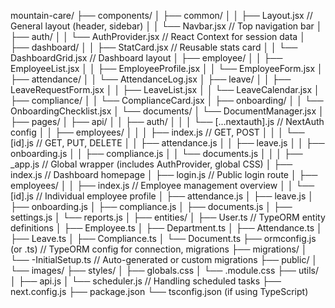 mountain-care/
├── components/
│   ├── common/
│   │   ├── Layout.jsx               // General layout (header, sidebar)
│   │   └── Navbar.jsx               // Top navigation bar
│   ├── auth/
│   │   └── AuthProvider.jsx         // React Context for session data
│   ├── dashboard/
│   │   ├── StatCard.jsx             // Reusable stats card
│   │   └── DashboardGrid.jsx        // Dashboard layout
│   ├── employee/
│   │   ├── EmployeeList.jsx
│   │   ├── EmployeeProfile.jsx
│   │   └── EmployeeForm.jsx
│   ├── attendance/
│   │   └── AttendanceLog.jsx
│   ├── leave/
│   │   ├── LeaveRequestForm.jsx
│   │   ├── LeaveList.jsx
│   │   └── LeaveCalendar.jsx
│   ├── compliance/
│   │   └── ComplianceCard.jsx
│   ├── onboarding/
│   │   └── OnboardingChecklist.jsx
│   └── documents/
│       └── DocumentManager.jsx
│
├── pages/
│   ├── api/
│   │   ├── auth/
│   │   │   └── [...nextauth].js     // NextAuth config
│   │   ├── employees/
│   │   │   ├── index.js             // GET, POST
│   │   │   └── [id].js              // GET, PUT, DELETE
│   │   ├── attendance.js
│   │   ├── leave.js
│   │   ├── onboarding.js
│   │   ├── compliance.js
│   │   └── documents.js
│   │
│   ├── _app.js                      // Global wrapper (includes AuthProvider, global CSS)
│   ├── index.js                     // Dashboard homepage
│   ├── login.js                     // Public login route
│   ├── employees/
│   │   ├── index.js                 // Employee management overview
│   │   └── [id].js                  // Individual employee profile
│   ├── attendance.js
│   ├── leave.js
│   ├── onboarding.js
│   ├── compliance.js
│   ├── documents.js
│   ├── settings.js
│   └── reports.js
│
├── entities/
│   ├── User.ts                      // TypeORM entity definitions
│   ├── Employee.ts
│   ├── Department.ts
│   ├── Attendance.ts
│   ├── Leave.ts
│   ├── Compliance.ts
│   └── Document.ts
├── ormconfig.js (or .ts)            // TypeORM config for connection, migrations
├── migrations/
│   └── <timestamp>-InitialSetup.ts  // Auto-generated or custom migrations
├── public/
│   └── images/
├── styles/
│   ├── globals.css
│   └── <module-specific>.module.css
├── utils/
│   ├── api.js
│   └── scheduler.js                 // Handling scheduled tasks
├── next.config.js
├── package.json
└── tsconfig.json (if using TypeScript)
